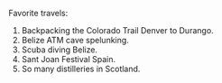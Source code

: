 Favorite travels:
1. Backpacking the Colorado Trail Denver to Durango.
1. Belize ATM cave spelunking.
1. Scuba diving Belize.
1. Sant Joan Festival Spain.
1. So many distilleries in Scotland.

